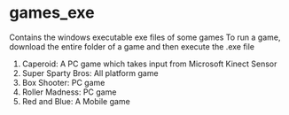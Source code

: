 # games_exe
Contains the windows executable exe files of some games
To run a game, download the entire folder of a game and then execute the .exe file

1.	Caperoid: A PC game which takes input from Microsoft Kinect Sensor
2.	Super Sparty Bros: All platform game
3.	Box Shooter: PC game
4.	Roller Madness: PC game
5.  Red and Blue: A Mobile game
